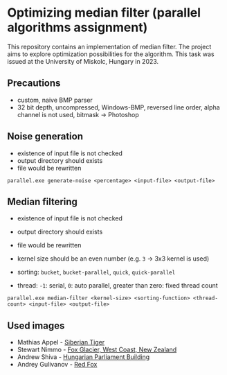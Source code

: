 # Optimizing median filter (parallel algorithms assignment)

This repository contains an implementation of median filter. The project aims to explore optimization possibilities for the algorithm.
This task was issued at the University of Miskolc, Hungary in 2023.

## Precautions

- custom, naive BMP parser
- 32 bit depth, uncompressed, Windows-BMP, reversed line order, alpha channel is not used, bitmask -> Photoshop

## Noise generation

- existence of input file is not checked
- output directory should exists
- file would be rewritten

```
parallel.exe generate-noise <percentage> <input-file> <output-file>
```

## Median filtering

- existence of input file is not checked
- output directory should exists
- file would be rewritten

- kernel size should be an even number (e.g. `3` -> 3x3 kernel is used)
- sorting: `bucket`, `bucket-parallel`, `quick`, `quick-parallel`
- thread: `-1`: serial, `0`: auto parallel, greater than zero: fixed thread count

```
parallel.exe median-filter <kernel-size> <sorting-function> <thread-count> <input-file> <output-file>
```

## Used images

- Mathias Appel - [Siberian Tiger](https://commons.wikimedia.org/wiki/File:Siberian_Tiger_-_53220812820.jpg)
- Stewart Nimmo - [Fox Glacier, West Coast, New Zealand](https://commons.wikimedia.org/wiki/File:TWC_Fox_%E2%80%A2_Nimmo_%E2%80%A2_MRD_27.jpg)
- Andrew Shiva - [Hungarian Parliament Building](https://commons.wikimedia.org/wiki/File:HUN-2015-Budapest-Hungarian_Parliament_(Budapest)_2015-02.jpg)
- Andrey Gulivanov - [Red Fox](https://commons.wikimedia.org/wiki/File:Red_fox_(52543116115).jpg)